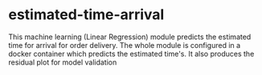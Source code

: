 # estimated-time-arrival
This machine learning (Linear Regression) module predicts the estimated time for arrival for order delivery.
The whole module is configured in a docker container which predicts the estimated time's. It also produces the residual plot for model validation 
